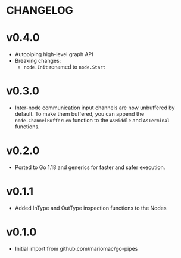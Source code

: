 # CHANGELOG

# v0.4.0

* Autopiping high-level graph API
* Breaking changes:
    - `node.Init` renamed to `node.Start`

# v0.3.0

* Inter-node communication input channels are now unbuffered by default. To make them buffered,
  you can append the `node.ChannelBufferLen` function to the `AsMiddle` and `AsTerminal` functions.

# v0.2.0

* Ported to Go 1.18 and generics for faster and safer execution.

# v0.1.1

* Added InType and OutType inspection functions to the Nodes

# v0.1.0

* Initial import from github.com/mariomac/go-pipes
